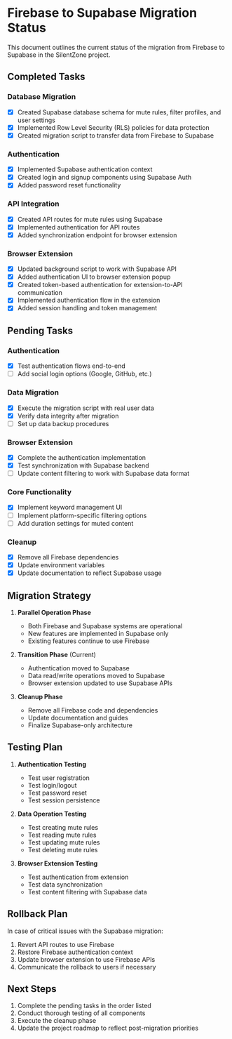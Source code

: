 # Firebase to Supabase Migration Status

This document outlines the current status of the migration from Firebase to Supabase in the SilentZone project.

## Completed Tasks

### Database Migration
- [x] Created Supabase database schema for mute rules, filter profiles, and user settings
- [x] Implemented Row Level Security (RLS) policies for data protection
- [x] Created migration script to transfer data from Firebase to Supabase

### Authentication
- [x] Implemented Supabase authentication context
- [x] Created login and signup components using Supabase Auth
- [x] Added password reset functionality

### API Integration
- [x] Created API routes for mute rules using Supabase
- [x] Implemented authentication for API routes
- [x] Added synchronization endpoint for browser extension

### Browser Extension
- [x] Updated background script to work with Supabase API
- [x] Added authentication UI to browser extension popup
- [x] Created token-based authentication for extension-to-API communication
- [x] Implemented authentication flow in the extension
- [x] Added session handling and token management

## Pending Tasks

### Authentication
- [x] Test authentication flows end-to-end
- [ ] Add social login options (Google, GitHub, etc.)

### Data Migration
- [x] Execute the migration script with real user data
- [x] Verify data integrity after migration
- [ ] Set up data backup procedures

### Browser Extension
- [x] Complete the authentication implementation
- [x] Test synchronization with Supabase backend
- [ ] Update content filtering to work with Supabase data format

### Core Functionality
- [x] Implement keyword management UI
- [ ] Implement platform-specific filtering options
- [ ] Add duration settings for muted content

### Cleanup
- [x] Remove all Firebase dependencies
- [x] Update environment variables
- [x] Update documentation to reflect Supabase usage

## Migration Strategy

1. **Parallel Operation Phase**
   - Both Firebase and Supabase systems are operational
   - New features are implemented in Supabase only
   - Existing features continue to use Firebase

2. **Transition Phase** (Current)
   - Authentication moved to Supabase
   - Data read/write operations moved to Supabase
   - Browser extension updated to use Supabase APIs

3. **Cleanup Phase**
   - Remove all Firebase code and dependencies
   - Update documentation and guides
   - Finalize Supabase-only architecture

## Testing Plan

1. **Authentication Testing**
   - Test user registration
   - Test login/logout
   - Test password reset
   - Test session persistence

2. **Data Operation Testing**
   - Test creating mute rules
   - Test reading mute rules
   - Test updating mute rules
   - Test deleting mute rules

3. **Browser Extension Testing**
   - Test authentication from extension
   - Test data synchronization
   - Test content filtering with Supabase data

## Rollback Plan

In case of critical issues with the Supabase migration:

1. Revert API routes to use Firebase
2. Restore Firebase authentication context
3. Update browser extension to use Firebase APIs
4. Communicate the rollback to users if necessary

## Next Steps

1. Complete the pending tasks in the order listed
2. Conduct thorough testing of all components
3. Execute the cleanup phase
4. Update the project roadmap to reflect post-migration priorities
